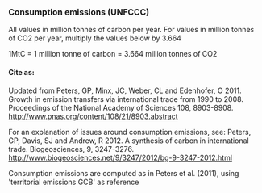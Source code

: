### Consumption emissions (UNFCCC)

All values in million tonnes of carbon per year. For values in million tonnes of
CO2 per year, multiply the values below by 3.664

1MtC = 1 million tonne of carbon = 3.664 million tonnes of CO2

#### Cite as:
Updated from Peters, GP, Minx, JC, Weber, CL and Edenhofer, O 2011. Growth in emission transfers via international trade from 1990 to 2008. Proceedings of the National Academy of Sciences 108, 8903-8908. http://www.pnas.org/content/108/21/8903.abstract

For an explanation of issues around consumption emissions, see: Peters, GP, Davis, SJ and Andrew, R 2012. A synthesis of carbon in international trade. Biogeosciences, 9, 3247-3276. http://www.biogeosciences.net/9/3247/2012/bg-9-3247-2012.html

Consumption emissions are computed as in Peters et al. (2011), using 'territorial emissions GCB' as reference
